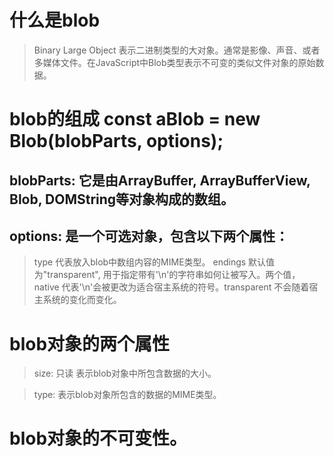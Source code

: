 # 什么是blob
> Binary Large Object 表示二进制类型的大对象。通常是影像、声音、或者多媒体文件。在JavaScript中Blob类型表示不可变的类似文件对象的原始数据。

# blob的组成 const aBlob = new Blob(blobParts, options);

## blobParts: 它是由ArrayBuffer, ArrayBufferView, Blob, DOMString等对象构成的数组。

## options: 是一个可选对象，包含以下两个属性：
> type 代表放入blob中数组内容的MIME类型。
> endings 默认值为"transparent", 用于指定带有'\n'的字符串如何让被写入。两个值，native 代表'\n'会被更改为适合宿主系统的符号。transparent 不会随着宿主系统的变化而变化。

# blob对象的两个属性
> size: 只读 表示blob对象中所包含数据的大小。

> type: 表示blob对象所包含的数据的MIME类型。

# blob对象的不可变性。
